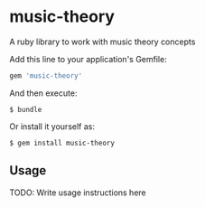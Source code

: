 music-theory
============

A ruby library to work with music theory concepts

Add this line to your application's Gemfile:

```ruby
gem 'music-theory'
```

And then execute:

    $ bundle

Or install it yourself as:

    $ gem install music-theory


## Usage

TODO: Write usage instructions here
